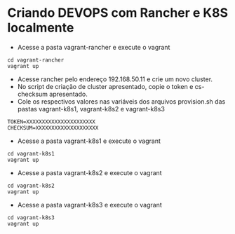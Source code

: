 # Criando DEVOPS com Rancher e K8S localmente

 - Acesse a pasta vagrant-rancher e execute o vagrant
```
cd vagrant-rancher
vagrant up
```
- Acesse rancher pelo endereço 192.168.50.11 e crie um novo cluster.
- No script de criação de cluster apresentado, copie o token e cs-checksum apresentado.
- Cole os respectivos valores nas variáveis dos arquivos provision.sh das pastas vagrant-k8s1, vagrant-k8s2 e vagrant-k8s3
```
TOKEN=XXXXXXXXXXXXXXXXXXXXXX
CHECKSUM=XXXXXXXXXXXXXXXXXXXX
```
- Acesse a pasta vagrant-k8s1 e execute o vagrant

```
cd vagrant-k8s1
vagrant up
```
- Acesse a pasta vagrant-k8s2 e execute o vagrant

```
cd vagrant-k8s2
vagrant up
```
- Acesse a pasta vagrant-k8s3 e execute o vagrant

```
cd vagrant-k8s3
vagrant up
```